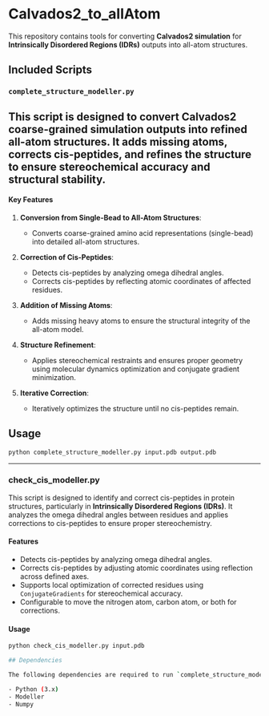 # Calvados2_to_allAtom

This repository contains tools for converting **Calvados2 simulation** for **Intrinsically Disordered Regions (IDRs)** outputs into all-atom structures. 
## Included Scripts

### `complete_structure_modeller.py`

This script is designed to convert **Calvados2** coarse-grained simulation outputs into refined all-atom structures. It adds missing atoms, corrects cis-peptides, and refines the structure to ensure stereochemical accuracy and structural stability.
---

#### Key Features

1. **Conversion from Single-Bead to All-Atom Structures**:
   - Converts coarse-grained amino acid representations (single-bead) into detailed all-atom structures.

2. **Correction of Cis-Peptides**:
   - Detects cis-peptides by analyzing omega dihedral angles.
   - Corrects cis-peptides by reflecting atomic coordinates of affected residues.

3. **Addition of Missing Atoms**:
   - Adds missing heavy atoms to ensure the structural integrity of the all-atom model.

4. **Structure Refinement**:
   - Applies stereochemical restraints and ensures proper geometry using molecular dynamics optimization and conjugate gradient minimization.

5. **Iterative Correction**:
   - Iteratively optimizes the structure until no cis-peptides remain.

## Usage

```bash
python complete_structure_modeller.py input.pdb output.pdb
```

---

### check_cis_modeller.py

This script is designed to identify and correct cis-peptides in protein structures, particularly in **Intrinsically Disordered Regions (IDRs)**. It analyzes the omega dihedral angles between residues and applies corrections to cis-peptides to ensure proper stereochemistry.

#### Features

- Detects cis-peptides by analyzing omega dihedral angles.
- Corrects cis-peptides by adjusting atomic coordinates using reflection across defined axes.
- Supports local optimization of corrected residues using `ConjugateGradients` for stereochemical accuracy.
- Configurable to move the nitrogen atom, carbon atom, or both for corrections.

#### Usage

```bash
python check_cis_modeller.py input.pdb

## Dependencies

The following dependencies are required to run `complete_structure_modeller.py`:

- Python (3.x)
- Modeller
- Numpy




